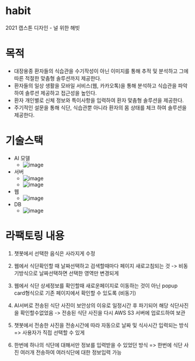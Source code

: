 # habit
2021 캡스톤 디자인 - 널 위한 해빗

# 목적

- 대장용종 환자들의 식습관을 수기작성이 아닌 이미지를 통해 추적 및 분석하고 그에 따른 적절한 맞춤형 솔루션까지 제공한다. 
- 환자들의 일상 생활을 모바일 서비스(웹, 카카오톡)을 통해 분석하고 식습관을 파악하여 솔루션 제공하고 접근성을 높인다.
- 환자 개인별로 신체 정보와 특이사항을 입력하여 환자 맟춤형 솔루션을 제공한다.
- 주기적인 설문을 통해 식단, 식습관뿐 아니라 환자의 몸 상태를 체크 하여 솔루션을 제공한다.

# 기술스택
- AI 모델 
  - ![image](https://user-images.githubusercontent.com/72867880/159123194-dd1a2ab6-ff85-47d4-8aac-7244cc3cd10f.png)
- 서버 
  - ![image](https://user-images.githubusercontent.com/72867880/159123212-5f7ba61c-328b-408f-8b87-9285dd854435.png)
  - ![image](https://user-images.githubusercontent.com/72867880/159123256-35c22955-6296-4ffb-8903-62793a345b31.png)
- 웹
  - ![image](https://user-images.githubusercontent.com/72867880/159123242-93c06a90-69ec-45c6-b35a-36fb8c847172.png)
- DB
  - ![image](https://user-images.githubusercontent.com/72867880/159123273-958c3aa0-0f1f-431b-88de-9dadeb70c723.png)

# 라팩토링 내용
1. 챗봇에서 선택한 음식은 사라지게 수정

2. 웹에서 식단확인할 때 날짜선택하고 검색할때마다 페이지 새로고침되는 것
	-> 비동기방식으로 날짜선택하면 선택한 영역만 변경되게

3. 웹에서 식단 상세정보를 확인할때 새로운페이지로 이동하는 것이 아닌
	popup card형식으로 기존 페이지에서 확인할 수 있도록 (비동기)

4. AI서버로 전송된 식단 사진이 보안상의 이유로 일정시간 후 파기되어 해당 식단사진을 확인할수없었음
	-> 전송된 식단 사진을 다시 AWS S3 서버에 업로드하여 보관

5. 챗봇에서 전송한 사진을 전송시간에 따라 자동으로 날짜 및 식사시간 입력되는 방식 => 사용자가 직접 선택할 수 있게 

6. 한번에 하나의 식단에 대해서만 정보를 입력받을 수 있었던 방식 => 한번에 식단 사진 여러개 전송하여 여러식단에 대한 정보입력 가능


